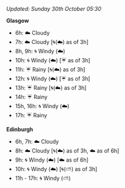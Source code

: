 *Updated: Sunday 30th October 05:30*

**Glasgow**

* 6h: :cloud: Cloudy
* 7h: :cloud: Cloudy [:cyclone:(:cloud:) as of 3h]
* 8h, 9h: :cyclone: Windy (:cloud:)
* 10h: :cyclone: Windy (:cloud:) [:umbrella: as of 3h]
* 11h: :umbrella: Rainy [:cyclone:(:cloud:) as of 3h]
* 12h: :cyclone: Windy (:cloud:) [:umbrella: as of 3h]
* 13h: :umbrella: Rainy [:cyclone:(:cloud:) as of 3h]
* 14h: :umbrella: Rainy
* 15h, 16h: :cyclone: Windy (:cloud:)
* 17h: :umbrella: Rainy

**Edinburgh**

* 6h, 7h: :cloud: Cloudy
* 8h: :cloud: Cloudy [:cyclone:(:cloud:) as of 3h, :cloud: as of 6h]
* 9h: :cyclone: Windy (:cloud:) [:cloud: as of 6h]
* 10h: :cyclone: Windy (:cloud:) [:cyclone:(:partly_sunny:) as of 3h]
* 11h - 17h: :cyclone: Windy (:partly_sunny:)
